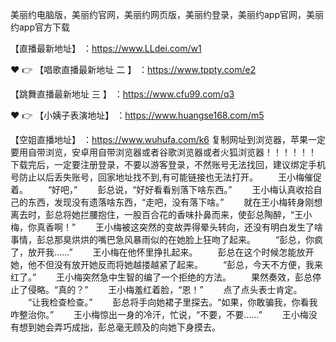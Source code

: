 美丽约电脑版，美丽约官网，美丽约网页版，美丽约登录，美丽约app官网，美丽约app官方下载

 【直播最新地址】 ：https://www.LLdei.com/w1

❤️ 👉 【唱歌直播最新地址 二 】 ：https://www.tppty.com/e2

 【跳舞直播最新地址  三 】 ：https://www.cfu99.com/q3

❤️ 👉 【小姨子表演地址】 ：https://www.huangse168.com/m5

 【空姐直播地址】 ：https://www.wuhufa.com/k6
复制网址到浏览器，苹果一定要用自带浏览，安卓用自带浏览器或者谷歌浏览器或者火狐浏览器！！！！！！
下载完后，一定要注册登录，不要以游客登录，不然账号无法找回，建议绑定手机号防止以后丢失账号，回家地址找不到,有可能链接也无法打开。
　　王小梅催促着。
　　“好吧，”
　　彭总说，“好好看看别落下啥东西。”
　　王小梅认真收拾自己的东西，发现没有遗落啥东西，“走吧，没有落下啥。”
　　就在王小梅转身刚想离去时，彭总将她拦腰抱住，一股百合花的香味扑鼻而来，使彭总陶醉，“王小梅，你真香啊！”
　　王小梅被这突然的变故弄得晕头转向，还没有明白发生了啥事情，彭总那臭烘烘的嘴巴急风暴雨似的在她脸上狂吻了起来。
　　“彭总，你疯了，放开我……”
　　王小梅在他怀里挣扎起来。
　　彭总在这个时候怎能放开她，他不但没有放开她反而将她越搂越紧了起来。
　　“彭总，今天不方便，我来红了。”
　　王小梅突然急中生智的编了一个拒绝的方法。
　　果然奏效，彭总停止了侵略。“真的？”
　　王小梅羞红着脸，“恩！”
　　点了点头表士肯定。
　　“让我检查检查。”
　　彭总将手向她裙子里探去。“如果，你敢骗我，你看我咋整治你。”
　　王小梅惊出一身的冷汗，忙说，“不要，不要……”
　　王小梅没有想到她会弄巧成拙，彭总毫无顾及的向她下身摸去。
